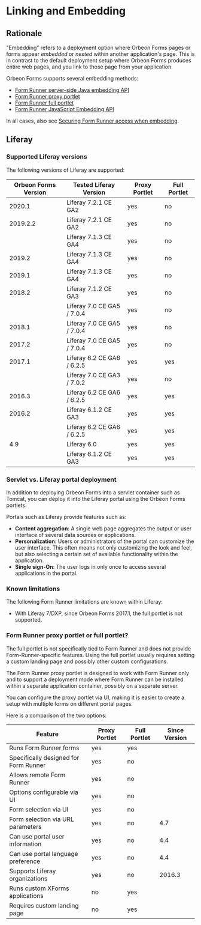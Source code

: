# Linking and Embedding

## Rationale

"Embedding" refers to a deployment option where Orbeon Forms pages or forms appear *embedded* or *nested* within another application's page. This is in contrast to the default deployment setup where Orbeon Forms produces entire web pages, and you link to those page from your application.

Orbeon Forms supports several embedding methods:

- [Form Runner server-side Java embedding API](java-api.md)
- [Form Runner proxy portlet](liferay-proxy-portlet.md)
- [Form Runner full portlet](liferay-full-portlet.md)
- [Form Runner JavaScript Embedding API](javascript-api.md)

In all cases, also see [Securing Form Runner access when embedding](securing.md).

## Liferay

### Supported Liferay versions

The following versions of Liferay are supported:

|Orbeon Forms Version|Tested Liferay Version    |Proxy Portlet|Full Portlet|
|--------------------|--------------------------|-------------|------------|
|2020.1              |Liferay 7.2.1 CE GA2      |yes          |no          |
|2019.2.2            |Liferay 7.2.1 CE GA2      |yes          |no          |
|                    |Liferay 7.1.3 CE GA4      |yes          |no          |
|2019.2              |Liferay 7.1.3 CE GA4      |yes          |no          |
|2019.1              |Liferay 7.1.3 CE GA4      |yes          |no          |
|2018.2              |Liferay 7.1.2 CE GA3      |yes          |no          |
|                    |Liferay 7.0 CE GA5 / 7.0.4|yes          |no          |
|2018.1              |Liferay 7.0 CE GA5 / 7.0.4|yes          |no          |
|2017.2              |Liferay 7.0 CE GA5 / 7.0.4|yes          |no          |
|2017.1              |Liferay 6.2 CE GA6 / 6.2.5|yes          |yes         |
|                    |Liferay 7.0 CE GA3 / 7.0.2|yes          |no          |
|2016.3              |Liferay 6.2 CE GA6 / 6.2.5|yes          |yes         |
|2016.2              |Liferay 6.1.2 CE GA3      |yes          |yes         |
|                    |Liferay 6.2 CE GA6 / 6.2.5|yes          |yes         |
|4.9                 |Liferay 6.0               |yes          |yes         |
|                    |Liferay 6.1.2 CE GA3      |yes          |yes         |

### Servlet vs. Liferay portal deployment

In addition to deploying Orbeon Forms into a servlet container such as Tomcat, you can deploy it into the Liferay portal using the Orbeon Forms portlets.

Portals such as Liferay provide features such as:

* __Content aggregation__:  A single web page aggregates the output or user interface of several data sources or applications.
* __Personalization__: Users or administrators of the portal can customize the user interface. This often means not only customizing the look and feel, but also selecting a certain set of available functionality within the application.
* __Single sign-On__: The user logs in only once to access several applications in the portal.

### Known limitations

The following Form Runner limitations are known within Liferay:

* With Liferay 7/DXP, since Orbeon Forms 2017.1, the full portlet is not supported.

### Form Runner proxy portlet or full portlet?

The full portlet is not specifically tied to Form Runner and does not provide Form-Runner-specific features. Using the full portlet usually requires setting a custom landing page and possibly other custom configurations.
 
The Form Runner proxy portlet is designed to work with Form Runner only and to support a deployment mode where Form Runner can be installed within a separate application container, possibly on a separate server.

You can configure the proxy portlet via UI, making it is easier to create a setup with multiple forms on different portal pages.

Here is a comparison of the two options:

|Feature                               |Proxy Portlet|Full Portlet|Since Version|
|--------------------------------------|-------------|------------|-------------|
|Runs Form Runner forms                |yes          |yes         |             |
|Specifically designed for Form Runner |yes          |no          |             |
|Allows remote Form Runner             |yes          |no          |             |
|Options configurable via UI           |yes          |no          |             |
|Form selection via UI                 |yes          |no          |             |
|Form selection via URL parameters     |yes          |no          |4.7          |
|Can use portal user information       |yes          |no          |4.4          |
|Can use portal language preference    |yes          |no          |4.4          |
|Supports Liferay organizations        |yes          |no          |2016.3       |
|Runs custom XForms applications       |no           |yes         |             |
|Requires custom landing page          |no           |yes         |             |
